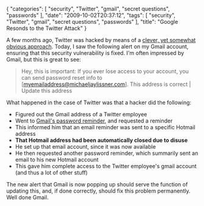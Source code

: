 {
    "categories": [
        "security", 
        "Twitter", 
        "gmail", 
        "secret questions", 
        "passwords"
    ], 
    "date": "2009-10-02T20:37:12", 
    "tags": [
        "security", 
        "Twitter", 
        "gmail", 
        "secret questions", 
        "passwords"
    ], 
    "title": "Google Resonds to the Twitter Attack"
}

A few months ago, Twitter was hacked by means of a <a href="http://www.techcrunch.com/2009/07/19/the-anatomy-of-the-twitter-attack/" target="_blank">clever, yet somewhat obvious approach</a>. Today, I saw the following alert on my Gmail account, ensuring that this security vulnerability is fixed. I'm often impressed by Gmail, but this is great to see:<blockquote>
Hey, this is important: If you ever lose access to your account, you can send password reset info to [myemailaddress@michaeljaylissner.com]. This address is correct | Update this address</blockquote>What happened in the case of Twitter was that a hacker did the following:<ul><li>Figured out the Gmail address of a Twitter employee</li><li>Went to <a href="https://www.google.com/accounts/ForgotPasswd?service=mail&fpOnly=1" target="_blank">Gmail's password reminder</a>, and requested a reminder</li><li>This informed him that an email reminder was sent to a specific Hotmail address</li><li><strong>That Hotmail address had been automatically closed due to disuse</strong></li><li>He set up that email account, since it was now available</li><li>He then requested another password reminder, which summarily sent an email to his new Hotmail account</li><li>This gave him complete access to the Twitter employee's gmail account (and thus a lot of other stuff)</li></ul>

The new alert that Gmail is now popping up should serve the function of updating this, and, if done correctly, should fix this problem permanently. Well done Gmail.
